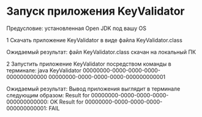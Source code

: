 # Запуск приложения KeyValidator

Предусловие: установленная Open JDK под вашу OS 

1 Скачать приложение KeyValidator в виде файла KeyValidator.class

Ожидаемый результат: файл KeyValidator.class скачан на локальный ПК

2 Запустить приложение KeyValidator посредством команды в терминале:
java KeyValidator 00000000-0000-0000-0000-000000000000 00000000-0000-0000-0000-000000000001

Ожидаемый результат:
Вывод приложения выглядит в терминале следующим образом:
Result for 00000000-0000-0000-0000-000000000000: OK Result for 00000000-0000-0000-0000-000000000001: FAIL
